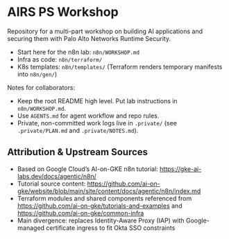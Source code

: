 # AIRS PS Workshop

Repository for a multi-part workshop on building AI applications and securing them with Palo Alto Networks Runtime Security.

- Start here for the n8n lab: `n8n/WORKSHOP.md`
- Infra as code: `n8n/terraform/`
- K8s templates: `n8n/templates/` (Terraform renders temporary manifests into `n8n/gen/`)

Notes for collaborators:
- Keep the root README high level. Put lab instructions in `n8n/WORKSHOP.md`.
- Use `AGENTS.md` for agent workflow and repo rules.
- Private, non-committed work logs live in `.private/` (see `.private/PLAN.md` and `.private/NOTES.md`).

## Attribution & Upstream Sources
- Based on Google Cloud’s AI-on-GKE n8n tutorial: <https://gke-ai-labs.dev/docs/agentic/n8n/>
- Tutorial source content: <https://github.com/ai-on-gke/website/blob/main/site/content/docs/agentic/n8n/index.md>
- Terraform modules and shared components referenced from <https://github.com/ai-on-gke/tutorials-and-examples> and <https://github.com/ai-on-gke/common-infra>
- Main divergence: replaces Identity-Aware Proxy (IAP) with Google-managed certificate ingress to fit Okta SSO constraints
